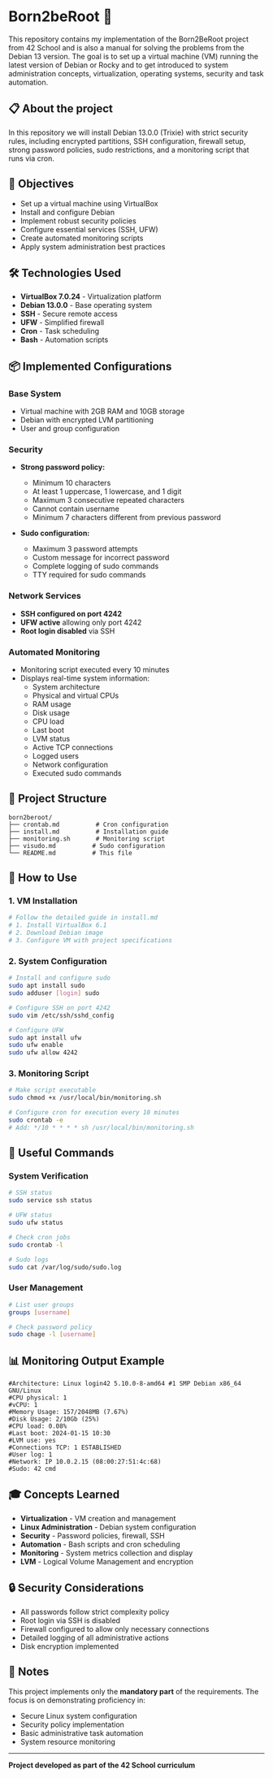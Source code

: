 # Born2beRoot 🐧

This repository contains my implementation of the Born2BeRoot project from 42 School and is also a manual for solving the problems from the Debian 13 version.
The goal is to set up a virtual machine (VM) running the latest version of Debian or Rocky and to get introduced to system administration concepts, virtualization, operating systems, security and task automation.

## 📋 About the project

In this repository we will install Debian 13.0.0 (Trixie) with strict security rules, including encrypted partitions, SSH configuration, firewall setup, strong password policies, sudo restrictions, and a monitoring script that runs via cron.

## 🎯 Objectives

- Set up a virtual machine using VirtualBox
- Install and configure Debian
- Implement robust security policies
- Configure essential services (SSH, UFW)
- Create automated monitoring scripts
- Apply system administration best practices

## 🛠️ Technologies Used

- **VirtualBox 7.0.24** - Virtualization platform
- **Debian 13.0.0**  - Base operating system
- **SSH** - Secure remote access
- **UFW** - Simplified firewall
- **Cron** - Task scheduling
- **Bash** - Automation scripts

## 📦 Implemented Configurations

### Base System
- Virtual machine with 2GB RAM and 10GB storage
- Debian with encrypted LVM partitioning
- User and group configuration

### Security
- **Strong password policy:**
  - Minimum 10 characters
  - At least 1 uppercase, 1 lowercase, and 1 digit
  - Maximum 3 consecutive repeated characters
  - Cannot contain username
  - Minimum 7 characters different from previous password

- **Sudo configuration:**
  - Maximum 3 password attempts
  - Custom message for incorrect password
  - Complete logging of sudo commands
  - TTY required for sudo commands

### Network Services
- **SSH configured on port 4242**
- **UFW active** allowing only port 4242
- **Root login disabled** via SSH

### Automated Monitoring
- Monitoring script executed every 10 minutes
- Displays real-time system information:
  - System architecture
  - Physical and virtual CPUs
  - RAM usage
  - Disk usage
  - CPU load
  - Last boot
  - LVM status
  - Active TCP connections
  - Logged users
  - Network configuration
  - Executed sudo commands

## 📁 Project Structure

```
born2beroot/
├── crontab.md          # Cron configuration
├── install.md          # Installation guide
├── monitoring.sh       # Monitoring script
├── visudo.md          # Sudo configuration
└── README.md          # This file
```

## 🚀 How to Use

### 1. VM Installation
```bash
# Follow the detailed guide in install.md
# 1. Install VirtualBox 6.1
# 2. Download Debian image
# 3. Configure VM with project specifications
```

### 2. System Configuration
```bash
# Install and configure sudo
sudo apt install sudo
sudo adduser [login] sudo

# Configure SSH on port 4242
sudo vim /etc/ssh/sshd_config

# Configure UFW
sudo apt install ufw
sudo ufw enable
sudo ufw allow 4242
```

### 3. Monitoring Script
```bash
# Make script executable
sudo chmod +x /usr/local/bin/monitoring.sh

# Configure cron for execution every 10 minutes
sudo crontab -e
# Add: */10 * * * * sh /usr/local/bin/monitoring.sh
```

## 🔧 Useful Commands

### System Verification
```bash
# SSH status
sudo service ssh status

# UFW status
sudo ufw status

# Check cron jobs
sudo crontab -l

# Sudo logs
sudo cat /var/log/sudo/sudo.log
```

### User Management
```bash
# List user groups
groups [username]

# Check password policy
sudo chage -l [username]
```

## 📊 Monitoring Output Example

```
#Architecture: Linux login42 5.10.0-8-amd64 #1 SMP Debian x86_64 GNU/Linux
#CPU physical: 1
#vCPU: 1
#Memory Usage: 157/2048MB (7.67%)
#Disk Usage: 2/10Gb (25%)
#CPU load: 0.08%
#Last boot: 2024-01-15 10:30
#LVM use: yes
#Connections TCP: 1 ESTABLISHED
#User log: 1
#Network: IP 10.0.2.15 (08:00:27:51:4c:68)
#Sudo: 42 cmd
```

## 🎓 Concepts Learned

- **Virtualization** - VM creation and management
- **Linux Administration** - Debian system configuration
- **Security** - Password policies, firewall, SSH
- **Automation** - Bash scripts and cron scheduling
- **Monitoring** - System metrics collection and display
- **LVM** - Logical Volume Management and encryption

## 🔒 Security Considerations

- All passwords follow strict complexity policy
- Root login via SSH is disabled
- Firewall configured to allow only necessary connections
- Detailed logging of all administrative actions
- Disk encryption implemented

## 📝 Notes

This project implements only the **mandatory part** of the requirements. The focus is on demonstrating proficiency in:
- Secure Linux system configuration
- Security policy implementation
- Basic administrative task automation
- System resource monitoring

---

**Project developed as part of the 42 School curriculum**
